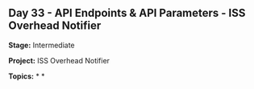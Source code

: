 ## Day 33 - API Endpoints & API Parameters - ISS Overhead Notifier

**Stage:** Intermediate

**Project:** ISS Overhead Notifier

**Topics:**
* 
* 